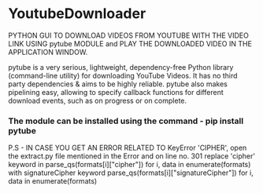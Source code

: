 # YoutubeDownloader
PYTHON GUI TO DOWNLOAD VIDEOS FROM YOUTUBE WITH THE VIDEO LINK USING pytube MODULE and PLAY THE DOWNLOADED VIDEO IN THE APPLICATION WINDOW.

pytube is a very serious, lightweight, dependency-free Python library (command-line utility) for downloading YouTube Videos. It has no third party dependencies & aims to be highly reliable. pytube also makes pipelining easy, allowing to specify callback functions for different download events, such as on progress or on complete.

### The module can be installed using the command - pip install pytube

P.S - IN CASE YOU GET AN ERROR RELATED TO KeyError 'CIPHER', open the extract.py file mentioned in the Error and on line no. 301 replace 'cipher' keyword in parse_qs(formats[i]["cipher"]) for i, data in enumerate(formats) with signatureCipher keyword parse_qs(formats[i]["signatureCipher"]) for i, data in enumerate(formats)
